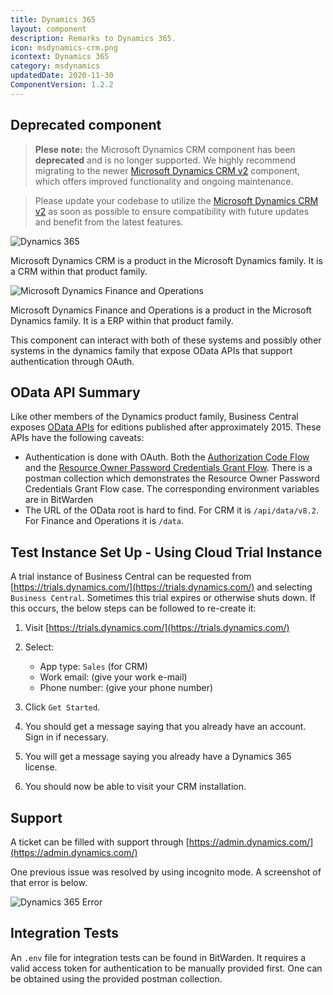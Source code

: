 ```yaml
---
title: Dynamics 365
layout: component
description: Remarks to Dynamics 365.
icon: msdynamics-crm.png
icontext: Dynamics 365
category: msdynamics
updatedDate: 2020-11-30
ComponentVersion: 1.2.2
---
```


## Deprecated component

>**Plese note:** the Microsoft Dynamics CRM component has been **deprecated** and is no longer supported. We highly recommend migrating to the newer [Microsoft Dynamics CRM v2](/components/msdynamics-crm-v2) component, which offers improved functionality and ongoing maintenance.

>Please update your codebase to utilize the [Microsoft Dynamics CRM v2](/components/msdynamics-crm-v2) as soon as possible to ensure compatibility with future updates and benefit from the latest features.

![Dynamics 365](img/DynamicsCrm1.png)

Microsoft Dynamics CRM is a product in the Microsoft Dynamics family.  It is a
CRM within that product family.

![Microsoft Dynamics Finance and Operations](img/DynamicsOps1.png)

Microsoft Dynamics Finance and Operations is a product in the Microsoft Dynamics family.  It is a
ERP within that product family.

This component can interact with both of these systems and possibly other systems in the dynamics family that expose OData APIs that support authentication through OAuth.

## OData API Summary

Like other members of the Dynamics product family, Business Central exposes
[OData APIs](http://www.odata.org/documentation/) for editions published after
approximately 2015.  These APIs have the following caveats:

* Authentication is done with OAuth.  Both the [Authorization Code Flow](https://tools.ietf.org/html/rfc6749#section-1.3.1) and the [Resource Owner Password Credentials Grant Flow](https://tools.ietf.org/html/rfc6749#section-1.3.3).  There is a postman collection which demonstrates the Resource Owner Password Credentials Grant Flow case.  The corresponding environment variables are in BitWarden
* The URL of the OData root  is hard to find.  For CRM it is `/api/data/v8.2`.  For Finance and Operations it is `/data`.

## Test Instance Set Up - Using Cloud Trial Instance

A trial instance of Business Central can be requested from
[https://trials.dynamics.com/](https://trials.dynamics.com/) and selecting `Business Central`.  Sometimes this
trial expires or otherwise shuts down.  If this occurs, the below steps can be
followed to re-create it:

1. Visit [https://trials.dynamics.com/](https://trials.dynamics.com/)
2. Select:
   * App type: `Sales` (for CRM)
   * Work email: (give your work e-mail)
   * Phone number: (give your phone number)

3. Click `Get Started`.
4. You should get a message saying that you already have an account.  Sign in if
necessary.
5. You will get a message saying you already have a Dynamics 365 license.
8. You should now be able to visit your CRM installation.

## Support

A ticket can be filled with support through [https://admin.dynamics.com/](https://admin.dynamics.com/)

One previous issue was resolved by using incognito mode.  A screenshot of that error is below.

![Dynamics 365 Error](img/DynamicsError.png)

## Integration Tests

An `.env` file for integration tests can be found in BitWarden.  It requires a valid access token for authentication to be manually provided first.  One can be obtained using the provided postman collection.
